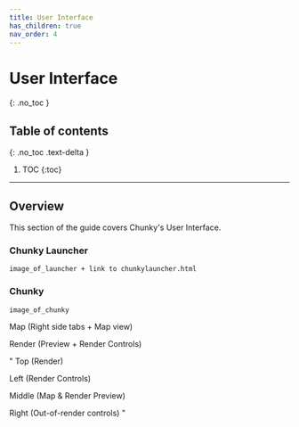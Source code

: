 ```yaml
---
title: User Interface
has_children: true
nav_order: 4
---
```


# User Interface
{: .no_toc }

## Table of contents
{: .no_toc .text-delta }

1. TOC
{:toc}

---

## Overview

This section of the guide covers Chunky's User Interface.

### Chunky Launcher

	image_of_launcher + link to chunkylauncher.html

### Chunky

	image_of_chunky
	
Map (Right side tabs + Map view)

Render (Preview + Render Controls)

"
Top (Render)

Left (Render Controls)

Middle (Map & Render Preview)

Right (Out-of-render controls)
"